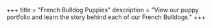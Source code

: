 +++
title = "French Bulldog Puppies"
description = "View our puppy portfolio and learn the story behind each of our French Bulldogs."
+++
